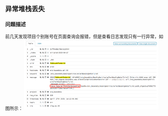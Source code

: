 ## 异常堆栈丢失

### 问题描述
前几天发现项目个别账号在页面查询会报错，但是查看日志发现只有一行异常，如图所示：
<img src="https://github.com/islongfei/Blog/blob/master/images/FastThrowError1.png" width="85%" hegiht="85%"  />



